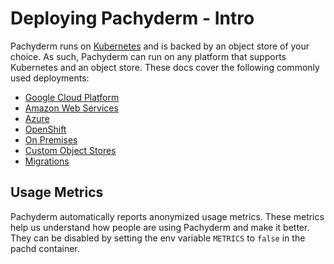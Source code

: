 # Deploying Pachyderm - Intro

Pachyderm runs on [Kubernetes](http://kubernetes.io/) and is backed by an object store of your choice.  As such, Pachyderm can run on any platform that supports Kubernetes and an object store. These docs cover the following commonly used deployments:

* [Google Cloud Platform](http://pachyderm.readthedocs.io/en/stable/deployment/google_cloud_platform.html)
* [Amazon Web Services](http://pachyderm.readthedocs.io/en/stable/deployment/amazon_web_services.html)
* [Azure](http://pachyderm.readthedocs.io/en/stable/deployment/azure.html)
* [OpenShift](http://pachyderm.readthedocs.io/en/stable/deployment/openshift.html)
* [On Premises](http://pachyderm.readthedocs.io/en/stable/deployment/on_premises.html)
* [Custom Object Stores](http://pachyderm.readthedocs.io/en/stable/deployment/custom_object_stores.html)
* [Migrations](http://pachyderm.readthedocs.io/en/stable/deployment/migrations.html)

## Usage Metrics

Pachyderm automatically reports anonymized usage metrics. These metrics help us
understand how people are using Pachyderm and make it better.  They can be
disabled by setting the env variable `METRICS` to `false` in the pachd
container.
